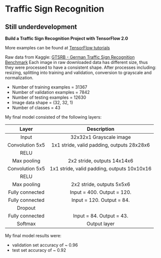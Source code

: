 # **Traffic Sign Recognition**


**Still underdevelopment**
---

**Build a Traffic Sign Recognition Project with TensorFlow 2.0**

More examples can be found at [TensorFlow tutorials](https://www.tensorflow.org/tutorials/images/cnn)

Raw data from Kaggle: [GTSRB - German Traffic Sign Recognition Benchmark](https://www.kaggle.com/meowmeowmeowmeowmeow/gtsrb-german-traffic-sign)
Each image in raw downloaded data has different size, thus they were processed to have a consistent shape. After processes including: resizing, splitting into training and validation, conversion to grayscale and normalization.
* Number of training examples = 31367
* Number of validation examples = 7842
* Number of testing examples = 12630
* Image data shape = (32, 32, 1)
* Number of classes = 43


My final model consisted of the following layers:

| Layer         		|     Description	        					|
|:---------------------:|:---------------------------------------------:|
| Input         		| 32x32x1 Grayscale image  			    		|
| Convolution 5x5     	| 1x1 stride, valid padding, outputs 28x28x6 	|
| RELU					|												|
| Max pooling	      	| 2x2 stride,  outputs 14x14x6 		     		|
| Convolution 5x5	    | 1x1 stride, valid padding, outputs 10x10x16   |
| RELU					|												|
| Max pooling	      	| 2x2 stride,  outputs 5x5x6 		     		|
| Fully connected		| Input = 400. Output = 120.        			|
| Fully connected		| Input = 120. Output = 84.        			|
| Dropout	          	|         			|
| Fully connected		| Input = 84. Output = 43.        			|
| Softmax				| Output layer      							|


My final model results were:
* validation set accuracy of ~ 0.96
* test set accuracy of ~ 0.92
